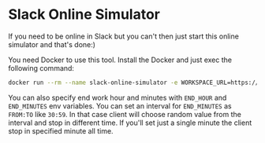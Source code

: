 # Slack Online Simulator

If you need to be online in Slack but you can't then just start this online simulator and that's done:)

You need Docker to use this tool. Install the Docker and just exec the following command:
```bash
docker run --rm --name slack-online-simulator -e WORKSPACE_URL=https://YOUR_COMANY.slack.com -e AUTH_EMAIL=YOUR_SLACK_EMAIL -e AUTH_PASSWORD=YOUR_SLACK_PASSWORD alexsergin/slack-online-simulator
```

You can also specify end work hour and minutes with `END_HOUR` and `END_MINUTES` env variables.
You can set an interval for `END_MINUTES` as `FROM:TO` like `30:59`.
In that case client will choose random value from the interval and stop in different time.
If you'll set just a single minute the client stop in specified minute all time. 